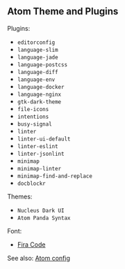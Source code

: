 ## Atom Theme and Plugins

Plugins:

- `editorconfig`
- `language-slim`
- `language-jade`
- `language-postcss`
- `language-diff`
- `language-env`
- `language-docker`
- `language-nginx`
- `gtk-dark-theme`
- `file-icons`
- `intentions`
- `busy-signal`
- `linter`
- `linter-ui-default`
- `linter-eslint`
- `linter-jsonlint`
- `minimap`
- `minimap-linter`
- `minimap-find-and-replace`
- `docblockr`

Themes:

- `Nucleus Dark UI`
- `Atom Panda Syntax`

Font:

- [Fira Code](https://github.com/tonsky/FiraCode)

See also: [Atom config](./atom.cson)
